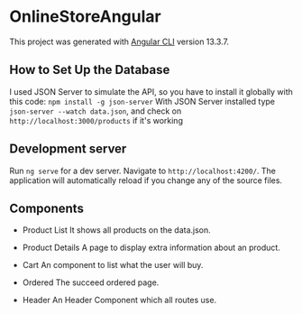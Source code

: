 # OnlineStoreAngular

This project was generated with [Angular CLI](https://github.com/angular/angular-cli) version 13.3.7.

## How to Set Up the Database

I used JSON Server to simulate the API, so you have to install it globally with this code: `npm install -g json-server`
With JSON Server installed type `json-server --watch data.json`, and check on `http://localhost:3000/products` if it's working
## Development server

Run `ng serve` for a dev server. Navigate to `http://localhost:4200/`. The application will automatically reload if you change any of the source files.

## Components
- Product List
It shows all products on the data.json.

- Product Details
A page to display extra information about an product.

- Cart
An component to list what the user will buy.

- Ordered
The succeed ordered page.

- Header
An Header Component which all routes use.